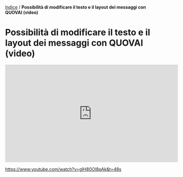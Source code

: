[Indice](index.html) / **Possibilità di modificare il testo e il layout dei messaggi con QUOVAI (video)**

# Possibilità di modificare il testo e il layout dei messaggi con QUOVAI (video)

<iframe width="560" height="315" src="https://www.youtube.com/embed/gIH80Ol8pAk" frameborder="0" allow="accelerometer; autoplay; encrypted-media; gyroscope; picture-in-picture" allowfullscreen></iframe>

https://www.youtube.com/watch?v=gIH80Ol8pAk&t=48s